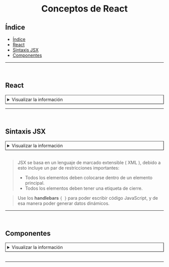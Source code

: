 <h1 align="center" >Conceptos de React</h1>

## Índice


- [Índice](#índice)
- [React](#react)
- [Sintaxis JSX](#sintaxis-jsx)
- [Componentes](#componentes)

---

<br/>

## React

<details style="border: 1px outset #444; padding:5px;cursor:pointer" >
<summary>Visualizar la información</summary>
<br/>

- [React](https://es.reactjs.org/), es una biblioteca de JavaScript para construir interfaces de usuario.

- Es **declarativo**

- Se basa en **componentes**
  
- Tiene el objetivo de facilitar el desarrollo de aplicaciones de una sola página ( Simple Page Aplication )

- Fue creada por Facebook, es de código abierto, es mantenida por la comunidad de software libre y por Facebook.
</details>

---
<br/>

## Sintaxis JSX

<details style="border: 1px outset #444; padding:5px;cursor:pointer">
<summary>Visualizar la información</summary>
<br/>

- React usa una sintaxis especial conocida como XML de JavaScript ( **JSX** ).

- JSX le permite integrar HTML y JavaScript en un mismo archivo e incluso en una misma línea de código.

- Usando **JSX** puede basarse en la sintaxis de JavaScript para inyectar la lógica de su aplicación dentro de elementos HTML.

</details>

<br/>

> JSX se basa en un lenguaje de marcado extensible ( XML ), debido a esto incluye un par de restricciones importantes:  
> - Todos los elementos deben colocarse dentro de un elemento principal.
> - Todos los elementos deben tener una etiqueta de cierre.

> Use los **handlebars**  `{ }` para poder escribir código JavaScript, y de esa manera poder generar datos dinámicos.

---
<br/>

## Componentes

<details style="border: 1px outset #444; padding:5px;cursor:pointer" >
  <summary>Visualizar la información</summary>
  <br/>

- El desarrollo de React se basa en componentes

- Los componentes se usan para dividir lógicamente la aplicación ( **modularidad** ).

- Los componentes son unidades independientes que estan diseñados para **reutilización de código** y para la **modularidad**

- Se puede crear componentes utilizando funciones o clases.


</details>
<br/>

---

<br/>

